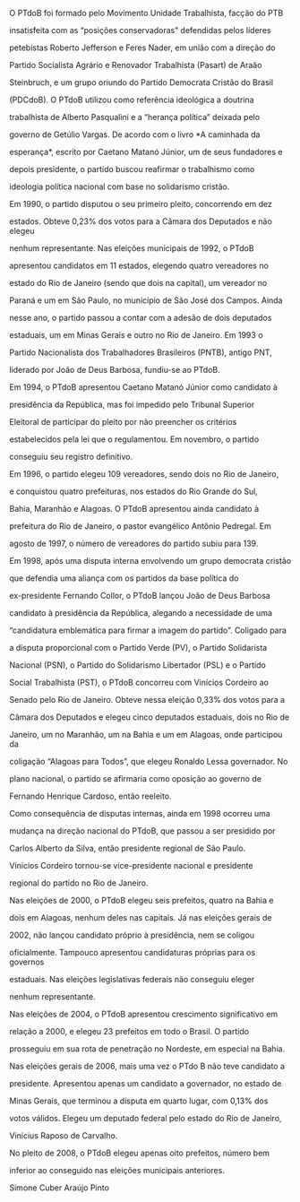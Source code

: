 

O PTdoB foi formado pelo Movimento Unidade Trabalhista, facção do PTB

insatisfeita com as “posições conservadoras” defendidas pelos líderes

petebistas Roberto Jefferson e Feres Nader, em união com a direção do

Partido Socialista Agrário e Renovador Trabalhista (Pasart) de Araão

Steinbruch, e um grupo oriundo do Partido Democrata Cristão do Brasil

(PDCdoB). O PTdoB utilizou como referência ideológica a doutrina

trabalhista de Alberto Pasqualini e a “herança política” deixada pelo

governo de Getúlio Vargas. De acordo com o livro *A caminhada da

esperança*, escrito por Caetano Matanó Júnior, um de seus fundadores e

depois presidente, o partido buscou reafirmar o trabalhismo como

ideologia política nacional com base no solidarismo cristão.



Em 1990, o partido disputou o seu primeiro pleito, concorrendo em dez

estados. Obteve 0,23% dos votos para a Câmara dos Deputados e não elegeu

nenhum representante. Nas eleições municipais de 1992, o PTdoB

apresentou candidatos em 11 estados, elegendo quatro vereadores no

estado do Rio de Janeiro (sendo que dois na capital), um vereador no

Paraná e um em São Paulo, no município de São José dos Campos. Ainda

nesse ano, o partido passou a contar com a adesão de dois deputados

estaduais, um em Minas Gerais e outro no Rio de Janeiro. Em 1993 o

Partido Nacionalista dos Trabalhadores Brasileiros (PNTB), antigo PNT,

liderado por João de Deus Barbosa, fundiu-se ao PTdoB.



Em 1994, o PTdoB apresentou Caetano Matanó Júnior como candidato à

presidência da República, mas foi impedido pelo Tribunal Superior

Eleitoral de participar do pleito por não preencher os critérios

estabelecidos pela lei que o regulamentou. Em novembro, o partido

conseguiu seu registro definitivo.



Em 1996, o partido elegeu 109 vereadores, sendo dois no Rio de Janeiro,

e conquistou quatro prefeituras, nos estados do Rio Grande do Sul,

Bahia, Maranhão e Alagoas. O PTdoB apresentou ainda candidato à

prefeitura do Rio de Janeiro, o pastor evangélico Antônio Pedregal. Em

agosto de 1997, o número de vereadores do partido subiu para 139.



Em 1998, após uma disputa interna envolvendo um grupo democrata cristão

que defendia uma aliança com os partidos da base política do

ex-presidente Fernando Collor, o PTdoB lançou João de Deus Barbosa

candidato à presidência da República, alegando a necessidade de uma

“candidatura emblemática para firmar a imagem do partido”. Coligado para

a disputa proporcional com o Partido Verde (PV), o Partido Solidarista

Nacional (PSN), o Partido do Solidarismo Libertador (PSL) e o Partido

Social Trabalhista (PST), o PTdoB concorreu com Vinícios Cordeiro ao

Senado pelo Rio de Janeiro. Obteve nessa eleição 0,33% dos votos para a

Câmara dos Deputados e elegeu cinco deputados estaduais, dois no Rio de

Janeiro, um no Maranhão, um na Bahia e um em Alagoas, onde participou da

coligação “Alagoas para Todos”, que elegeu Ronaldo Lessa governador. No

plano nacional, o partido se afirmaria como oposição ao governo de

Fernando Henrique Cardoso, então reeleito.



Como consequência de disputas internas, ainda em 1998 ocorreu uma

mudança na direção nacional do PTdoB, que passou a ser presidido por

Carlos Alberto da Silva, então presidente regional de São Paulo.

Vinícios Cordeiro tornou-se vice-presidente nacional e presidente

regional do partido no Rio de Janeiro.



Nas eleições de 2000, o PTdoB elegeu seis prefeitos, quatro na Bahia e

dois em Alagoas, nenhum deles nas capitais. Já nas eleições gerais de

2002, não lançou candidato próprio à presidência, nem se coligou

oficialmente. Tampouco apresentou candidaturas próprias para os governos

estaduais. Nas eleições legislativas federais não conseguiu eleger

nenhum representante.



Nas eleições de 2004, o PTdoB apresentou crescimento significativo em

relação a 2000, e elegeu 23 prefeitos em todo o Brasil. O partido

prosseguiu em sua rota de penetração no Nordeste, em especial na Bahia.



Nas eleições gerais de 2006, mais uma vez o PTdo B não teve candidato a

presidente. Apresentou apenas um candidato a governador, no estado de

Minas Gerais, que terminou a disputa em quarto lugar, com 0,13% dos

votos válidos. Elegeu um deputado federal pelo estado do Rio de Janeiro,

Vinícius Raposo de Carvalho.



No pleito de 2008, o PTdoB elegeu apenas oito prefeitos, número bem

inferior ao conseguido nas eleições municipais anteriores.



Simone Cuber Araújo Pinto



